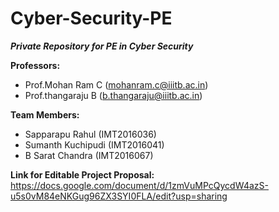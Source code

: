 # Cyber-Security-PE
***Private Repository for PE in Cyber Security***

**Professors:**
- Prof.Mohan Ram C (mohanram.c@iiitb.ac.in)
- Prof.thangaraju B (b.thangaraju@iiitb.ac.in)

**Team Members:**
- Sapparapu Rahul (IMT2016036)
- Sumanth Kuchipudi (IMT2016041)
- B Sarat Chandra (IMT2016067)

**Link for Editable Project Proposal:**
https://docs.google.com/document/d/1zmVuMPcQycdW4azS-u5s0vM84eNKGug96ZX3SYI0FLA/edit?usp=sharing
